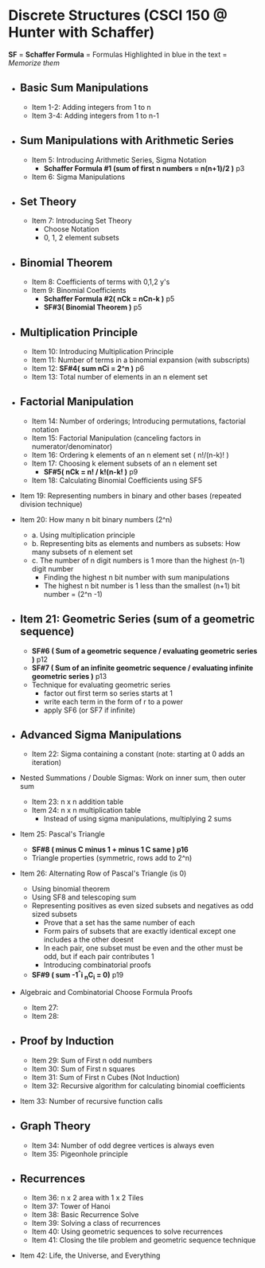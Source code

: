 # Discrete Structures (CSCI 150 @ Hunter with Schaffer)
**SF** = **Schaffer Formula** = Formulas Highlighted in blue in the text = *Memorize them*

* ## Basic Sum Manipulations
  * Item 1-2: Adding integers from 1 to n
  * Item 3-4: Adding integers from 1 to n-1

* ## Sum Manipulations with Arithmetic Series
  * Item 5: Introducing Arithmetic Series, Sigma Notation
    * **Schaffer Formula #1 (sum of first n numbers = n(n+1)/2 )** p3
  * Item 6: Sigma Manipulations

* ## Set Theory 
  * Item 7: Introducing Set Theory
    * Choose Notation
    * 0, 1, 2 element subsets 

* ## Binomial Theorem
  * Item 8: Coefficients of terms with 0,1,2 y's
  * Item 9: Binomial Coefficients
    * **Schaffer Formula #2( nCk = nCn-k )** p5
    * **SF#3( Binomial Theorem )** p5
  
* ## Multiplication Principle
  * Item 10: Introducing Multiplication Principle
  * Item 11: Number of terms in a binomial expansion (with subscripts)
  * Item 12: **SF#4( sum nCi = 2^n )** p6
  * Item 13: Total number of elements in an n element set
  
* ## Factorial Manipulation
  * Item 14: Number of orderings; Introducing permutations, factorial notation
  * Item 15: Factorial Manipulation (canceling factors in numerator/denominator)
  * Item 16: Ordering k elements of an n element set ( n!/(n-k)! )
  * Item 17: Choosing k element subsets of an n element set
    * **SF#5( nCk = n! / k!(n-k! )** p9
  * Item 18: Calculating Binomial Coefficients using SF5
  
* Item 19: Representing numbers in binary and other bases (repeated division technique)

* Item 20: How many n bit binary numbers (2^n)
  * a. Using multiplication principle
  * b. Representing bits as elements and numbers as subsets: How many subsets of n element set
  * c. The number of n digit numbers is 1 more than the highest (n-1) digit number
    * Finding the highest n bit number with sum manipulations
    * The highest n bit number is 1 less than the smallest (n+1) bit number = (2^n -1)

* ## Item 21: Geometric Series (sum of a geometric sequence)
  * **SF#6 ( Sum of a geometric sequence / evaluating geometric series )** p12
  * **SF#7 ( Sum of an infinite geometric sequence / evaluating infinite geometric series )** p13
  * Technique for evaluating geometric series
    * factor out first term so series starts at 1
    * write each term in the form of r to a power
    * apply SF6 (or SF7 if infinite)

* ## Advanced Sigma Manipulations
  * Item 22: Sigma containing a constant (note: starting at 0 adds an iteration)
* Nested Summations / Double Sigmas: Work on inner sum, then outer sum
  * Item 23: n x n addition table 
  * Item 24: n x n multiplication table 
    * Instead of using sigma manipulations, multiplying 2 sums 
    
* Item 25: Pascal's Triangle
  * **SF#8 ( minus C minus 1 + minus 1 C same  ) p16**
  * Triangle properties (symmetric, rows add to 2^n)
  
* Item 26: Alternating Row of Pascal's Triangle (is 0)
  * Using binomial theorem
  * Using SF8 and telescoping sum
  * Representing positives as even sized subsets and negatives as odd sized subsets
    * Prove that a set has the same number of each 
    * Form pairs of subsets that are exactly identical except one includes a the other doesnt
    * In each pair, one subset must be even and the other must be odd, but if each pair contributes 1
    * Introducing combinatorial proofs
  * **SF#9 ( sum -1<sup>^</sup>i <sub>n</sub>C<sub>i</sub> = 0)** p19
     
* Algebraic and Combinatorial Choose Formula Proofs
  * Item 27: 
  * Item 28: 
  
* ## Proof by Induction 
  * Item 29: Sum of First n odd numbers 
  * Item 30: Sum of First n squares
  * Item 31: Sum of First n Cubes (Not Induction)
  * Item 32: Recursive algorithm for calculating binomial coefficients
  
* Item 33: Number of recursive function calls 

* ## Graph Theory
  * Item 34: Number of odd degree vertices is always even
  * Item 35: Pigeonhole principle

* ## Recurrences
  * Item 36: n x 2 area with 1 x 2 Tiles 
  * Item 37: Tower of Hanoi
  * Item 38: Basic Recurrence Solve
  * Item 39: Solving a class of recurrences
  * Item 40: Using geometric sequences to solve recurrences
  * Item 41: Closing the tile problem and geometric sequence technique

* Item 42: Life, the Universe, and Everything


 

